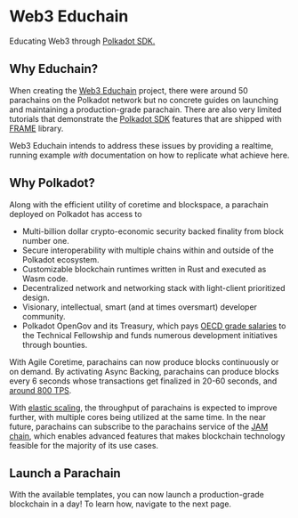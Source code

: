 # Web3 Educhain

Educating Web3 through [Polkadot SDK.](https://github.com/paritytech/polkadot-sdk)

## Why Educhain?

When creating the [Web3 Educhain](https://github.com/w3f/educhain) project, there were around 50 parachains on the Polkadot network but no
concrete guides on launching and maintaining a production-grade parachain. There are also very limited 
tutorials that demonstrate the [Polkadot SDK](https://paritytech.github.io/polkadot-sdk/master/polkadot_sdk_docs/polkadot_sdk/index.html) features that are 
shipped with [FRAME](https://paritytech.github.io/polkadot-sdk/master/polkadot_sdk_docs/polkadot_sdk/frame_runtime/index.html) library.

Web3 Educhain intends to address these issues by providing a realtime, running example *with* documentation on how to replicate what achieve here.

## Why Polkadot?

Along with the efficient utility of coretime and blockspace, a parachain deployed on Polkadot has access to

- Multi-billion dollar crypto-economic security backed finality from block number one.
- Secure interoperability with multiple chains within and outside of the Polkadot ecosystem.
- Customizable blockchain runtimes written in Rust and executed as Wasm code.
- Decentralized network and networking stack with light-client prioritized design.
- Visionary, intellectual, smart (and at times oversmart) developer community.
- Polkadot OpenGov and its Treasury, which pays [OECD grade salaries](https://polkadot-fellows.github.io/dashboard/#/membership) to the Technical Fellowship and funds numerous development initiatives through bounties.

With Agile Coretime, parachains can now produce blocks continuously or on demand. By activating Async Backing, parachains can produce blocks every 6 seconds whose transactions get finalized in 20-60 seconds, and
[around 800 TPS](https://polkadot.network/blog/the-way-to-a-10x-throughput-lift-on-parachains/). 

With [elastic scaling](https://github.com/paritytech/polkadot-sdk/issues/1829), the throughput of 
parachains is expected to improve further, with multiple cores being utilized at the same time. In the near future, parachains can subscribe to the parachains 
service of the [JAM chain](https://graypaper.com/), which enables advanced features that makes blockchain 
technology feasible for the majority of its use cases.

## Launch a Parachain

With the available templates, you can now launch a production-grade blockchain in a day! To learn how, navigate to the next page.